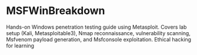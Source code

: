 # MSFWinBreakdown
Hands-on Windows penetration testing guide using Metasploit. Covers lab setup (Kali, Metasploitable3), Nmap reconnaissance, vulnerability scanning, Msfvenom payload generation, and Msfconsole exploitation. Ethical hacking for learning
